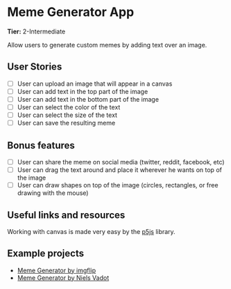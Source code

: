 # Meme Generator App

**Tier:** 2-Intermediate

Allow users to generate custom memes by adding text over an image.

## User Stories

-   [ ] User can upload an image that will appear in a canvas
-   [ ] User can add text in the top part of the image
-   [ ] User can add text in the bottom part of the image
-   [ ] User can select the color of the text
-   [ ] User can select the size of the text
-   [ ] User can save the resulting meme

## Bonus features

-   [ ] User can share the meme on social media (twitter, reddit, facebook, etc)
-   [ ] User can drag the text around and place it wherever he wants on top of the image
-   [ ] User can draw shapes on top of the image (circles, rectangles, or free drawing with the mouse)

## Useful links and resources

Working with canvas is made very easy by the [p5js](http://p5js.org/) library.

## Example projects

-   [Meme Generator by imgflip](https://imgflip.com/memegenerator)
-   [Meme Generator by Niels Vadot](https://codepen.io/ninivert/pen/BpLKRx)
